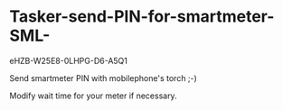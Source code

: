 # Tasker-send-PIN-for-smartmeter-SML-
eHZB-W25E8-0LHPG-D6-A5Q1

Send smartmeter PIN with mobilephone's torch ;-)

Modify wait time for your meter if necessary.
